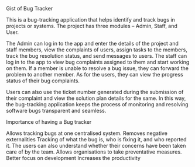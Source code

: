 Gist of Bug Tracker

This is a bug-tracking application that helps identify and track bugs in projects or systems. The project has three modules – Admin, Staff, and User.

The Admin can log in to the app and enter the details of the project and staff members, view the complaints of users, assign tasks to the members, track the bug resolution status, and send messages to users. The staff can log in to the app to view bug complaints assigned to them and start working on them. If a member is unable to resolve a bug issue, they can forward the problem to another member. As for the users, they can view the progress status of their bug complaints.

Users can also use the ticket number generated during the submission of their complaint and view the solution plan details for the same. In this way, the bug-tracking application keeps the process of monitoring and resolving software bugs transparent and seamless. 

Importance of having a Bug tracker

Allows tracking bugs at one centralised system.
Removes negative externalities
Tracking of what the bug is, who is fixing it, and who reported it.
The users can also understand whether their concerns have been taken care of by the team.
Allows organisations to take preventative measures.
Better focus on development 
Increases the productivity
